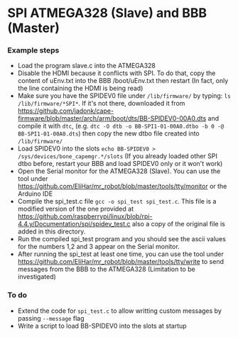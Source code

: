 # SPI ATMEGA328 (Slave) and BBB (Master)

### Example steps
- Load the program slave.c into the ATMEGA328
- Disable the HDMI because it conflicts with SPI. To do that, copy the content of uEnv.txt into the BBB /boot/uEnv.txt then restart (In fact, only the line containing the HDMI is being read)
- Make sure you have the SPIDEV0 file under `/lib/firmware/` by typing: `ls /lib/firmware/*SPI*`. If it's not there, downloaded it from https://github.com/jadonk/cape-firmware/blob/master/arch/arm/boot/dts/BB-SPIDEV0-00A0.dts and compile it with `dtc`, (e.g. `dtc -O dtb -o BB-SPI1-01-00A0.dtbo -b 0 -@ BB-SPI1-01-00A0.dts`) then copy the new dtbo file created into `/lib/firmware/`
- Load SPIDEV0 into the slots `echo BB-SPIDEV0 > /sys/devices/bone_capemgr.*/slots` (If you already loaded other SPI dtbo before, restart your BBB and load SPIDEV0 only or it won't work)
- Open the Serial monitor for the ATMEGA328 (Slave). You can use the tool under https://github.com/EliHar/mr_robot/blob/master/tools/tty/monitor or the Arduino IDE
- Compile the spi_test.c file `gcc -o spi_test spi_test.c`. This file is a modified version of the one provided at https://github.com/raspberrypi/linux/blob/rpi-4.4.y/Documentation/spi/spidev_test.c also a copy of the original file is added in this directory.
- Run the compiled spi_test program and you should see the ascii values for the numbers 1,2 and 3 appear on the Serial monitor.
- After running the spi_test at least one time, you can use the tool under https://github.com/EliHar/mr_robot/blob/master/tools/tty/write to send messages from the BBB to the ATMEGA328 (Limitation to be investigated)

### To do
- Extend the code for `spi_test.c` to allow writting custom messages by passing `--message` flag
- Write a script to load BB-SPIDEV0 into the slots at startup
